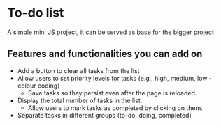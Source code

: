 # To-do list
A simple mini JS project, it can be served as base for the bigger project

## Features and functionalities you can add on
* Add a button to clear all tasks from the list
* Allow users to set priority levels for tasks (e.g., high, medium, low -colour coding)
  * Save tasks so they persist even after the page is reloaded.
* Display the total number of tasks in the list.
  * Allow users to mark tasks as completed by clicking on them.
* Separate tasks in different groups (to-do, doing, completed) 

